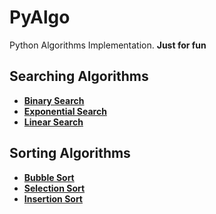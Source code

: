 # PyAlgo
Python Algorithms Implementation.
**Just for fun**

## Searching Algorithms
- [**Binary Search**](./searching%20algorithms/binary_search.py)
- [**Exponential Search**](./searching%20algorithms/exponential_search.py)
- [**Linear Search**](./searching%20algorithms/linear_search.py)

## Sorting Algorithms
- [**Bubble Sort**](./sorting%20algorithms/bubble_sort.py)
- [**Selection Sort**](./sorting%20algorithms/selection_sort.py)
- [**Insertion Sort**](./sorting%20algorithms/Insertion_sort.py)